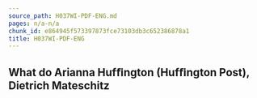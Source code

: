 ```yaml
---
source_path: H037WI-PDF-ENG.md
pages: n/a-n/a
chunk_id: e864945f573397873fce73103db3c652386878a1
title: H037WI-PDF-ENG
---
```

## What do Arianna Hufﬁngton (Hufﬁngton Post), Dietrich Mateschitz
